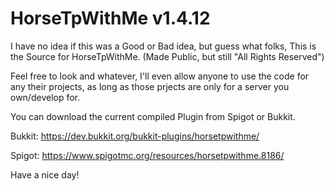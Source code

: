# HorseTpWithMe v1.4.12
I have no idea if this was a Good or Bad idea, but guess what folks,
This is the Source for HorseTpWithMe. (Made Public, but still "All Rights Reserved")

Feel free to look and whatever, I'll even allow anyone to use the code for any their projects,
as long as those prjects are only for a server you own/develop for.

You can download the current compiled Plugin from Spigot or Bukkit.

Bukkit:
https://dev.bukkit.org/bukkit-plugins/horsetpwithme/

Spigot:
https://www.spigotmc.org/resources/horsetpwithme.8186/

Have a nice day!
